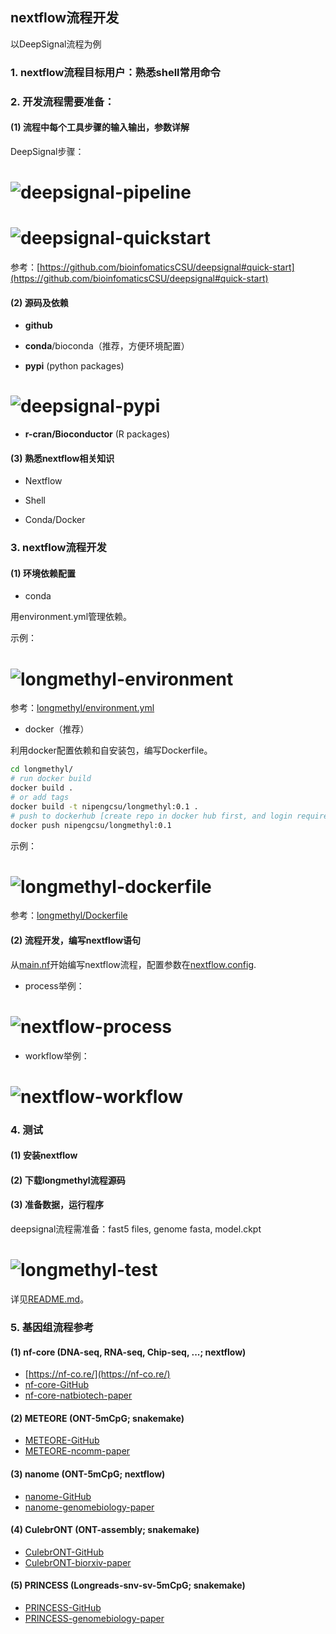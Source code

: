 ## nextflow流程开发

以DeepSignal流程为例

### 1. nextflow流程目标用户：熟悉shell常用命令

### 2. 开发流程需要准备：

#### (1) 流程中每个工具步骤的输入输出，参数详解

DeepSignal步骤：

# ![deepsignal-pipeline](images/pipeline_dag_2022-03-09_17-04-28.png)

# ![deepsignal-quickstart](images/deepsignal-quickstart.png)
参考：[https://github.com/bioinfomaticsCSU/deepsignal#quick-start](https://github.com/bioinfomaticsCSU/deepsignal#quick-start)

#### (2) 源码及依赖
  * __github__

  * __conda__/bioconda（推荐，方便环境配置） 

  * __pypi__ (python packages)

# ![deepsignal-pypi](images/deepsignal-pypi.png)

  * __r-cran/Bioconductor__ (R packages) 

#### (3) 熟悉nextflow相关知识

  * Nextflow

  * Shell

  * Conda/Docker

### 3. nextflow流程开发

#### (1) 环境依赖配置

  - conda

用environment.yml管理依赖。

示例：
# ![longmethyl-environment](images/longmethyl-environment.png)

参考：[longmethyl/environment.yml](../environment.yml)

  - docker（推荐）

利用docker配置依赖和自安装包，编写Dockerfile。

```sh
cd longmethyl/
# run docker build
docker build .
# or add tags
docker build -t nipengcsu/longmethyl:0.1 .
# push to dockerhub [create repo in docker hub first, and login required]
docker push nipengcsu/longmethyl:0.1
```

示例：
# ![longmethyl-dockerfile](images/longmethyl-dockerfile.png)

参考：[longmethyl/Dockerfile](../Dockerfile)

#### (2) 流程开发，编写nextflow语句

从[main.nf](../main.nf)开始编写nextflow流程，配置参数在[nextflow.config](../nextflow.config).

  - process举例：

# ![nextflow-process](images/nextflow-process.png)

  - workflow举例：

# ![nextflow-workflow](images/nextflow-workflow.png)

### 4. 测试

#### (1) 安装nextflow
#### (2) 下载longmethyl流程源码
#### (3) 准备数据，运行程序

deepsignal流程需准备：fast5 files, genome fasta, model.ckpt

# ![longmethyl-test](images/longmethyl-test.png)

详见[README.md](../README.md)。


### 5. 基因组流程参考

#### (1) nf-core (DNA-seq, RNA-seq, Chip-seq, ...; nextflow)
  - [https://nf-co.re/](https://nf-co.re/)
  - [nf-core-GitHub](https://github.com/nf-core)
  - [nf-core-natbiotech-paper](https://www.nature.com/articles/s41587-020-0439-x)

#### (2) METEORE (ONT-5mCpG; snakemake)
  - [METEORE-GitHub](https://github.com/comprna/METEORE)
  - [METEORE-ncomm-paper](https://www.nature.com/articles/s41467-021-23778-6)

#### (3) nanome (ONT-5mCpG; nextflow)
  - [nanome-GitHub](https://github.com/TheJacksonLaboratory/nanome)
  - [nanome-genomebiology-paper](https://genomebiology.biomedcentral.com/articles/10.1186/s13059-021-02510-z)

#### (4) CulebrONT (ONT-assembly; snakemake)
  - [CulebrONT-GitHub](https://github.com/SouthGreenPlatform/culebrONT)
  - [CulebrONT-biorxiv-paper](https://doi.org/10.1101/2021.07.19.452922)

#### (5) PRINCESS (Longreads-snv-sv-5mCpG; snakemake)
  - [PRINCESS-GitHub](https://github.com/MeHelmy/princess)
  - [PRINCESS-genomebiology-paper](https://genomebiology.biomedcentral.com/articles/10.1186/s13059-021-02486-w)
